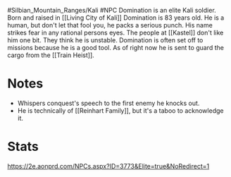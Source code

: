 #Silbian_Mountain_Ranges/Kali #NPC 
Domination is an elite Kali soldier. Born and raised in [[Living City of Kali]] Domination is 83 years old. He is a human, but don't let that fool you, he packs a serious punch. His name strikes fear in any rational persons eyes. The people at [[Kastel]] don't like him one bit. They think he is unstable. Domination is often set off to missions because he is a good tool. As of right now he is sent to guard the cargo from the [[Train Heist]].
# Notes
- Whispers conquest's speech to the first enemy he knocks out.
- He is technically of [[Reinhart Family]], but it's a taboo to acknowledge it.
# Stats
https://2e.aonprd.com/NPCs.aspx?ID=3773&Elite=true&NoRedirect=1